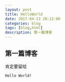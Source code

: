 ```yaml
---
layout: post
title: HelloWorld
date: 2017-04-13 20:12:00
categories: blog
tags: [blog,html]
description: 第一篇博客
---
```


## 第一篇博客

肯定要留给

`Hello World!`












